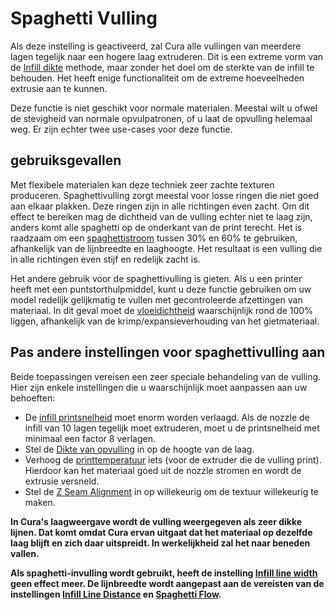 Spaghetti Vulling
====
Als deze instelling is geactiveerd, zal Cura alle vullingen van meerdere lagen tegelijk naar een hogere laag extruderen. Dit is een extreme vorm van de [Infill dikte](../infill/infill_sparse_thickness.md) methode, maar zonder het doel om de sterkte van de infill te behouden. Het heeft enige functionaliteit om de extreme hoeveelheden extrusie aan te kunnen.

Deze functie is niet geschikt voor normale materialen. Meestal wilt u ofwel de stevigheid van normale opvulpatronen, of u laat de opvulling helemaal weg. Er zijn echter twee use-cases voor deze functie.

gebruiksgevallen
----
Met flexibele materialen kan deze techniek zeer zachte texturen produceren. Spaghettivulling zorgt meestal voor losse ringen die niet goed aan elkaar plakken. Deze ringen zijn in alle richtingen even zacht. Om dit effect te bereiken mag de dichtheid van de vulling echter niet te laag zijn, anders komt alle spaghetti op de onderkant van de print terecht. Het is raadzaam om een ​​[spaghettistroom](spaghetti_flow.md) tussen 30% en 60% te gebruiken, afhankelijk van de lijnbreedte en laaghoogte. Het resultaat is een vulling die in alle richtingen even stijf en redelijk zacht is.

Het andere gebruik voor de spaghettivulling is gieten. Als u een printer heeft met een puntstorthulpmiddel, kunt u deze functie gebruiken om uw model redelijk gelijkmatig te vullen met gecontroleerde afzettingen van materiaal. In dit geval moet de [vloeidichtheid](spaghetti_flow.md) waarschijnlijk rond de 100% liggen, afhankelijk van de krimp/expansieverhouding van het gietmateriaal.

Pas andere instellingen voor spaghettivulling aan
----
Beide toepassingen vereisen een zeer speciale behandeling van de vulling. Hier zijn enkele instellingen die u waarschijnlijk moet aanpassen aan uw behoeften:
* De [infill printsnelheid](../speed/speed_infill.md) moet enorm worden verlaagd. Als de nozzle de infill van 10 lagen tegelijk moet extruderen, moet u de printsnelheid met minimaal een factor 8 verlagen.
* Stel de [Dikte van opvulling](../infill/infill_sparse_thickness.md) in op de hoogte van de laag.
* Verhoog de [printtemperatuur](../material/material_print_temperature.md) iets (voor de extruder die de vulling print). Hierdoor kan het materiaal goed uit de nozzle stromen en wordt de extrusie versneld.
* Stel de [Z Seam Alignment](../shell/z_seam_type.md) in op willekeurig om de textuur willekeurig te maken.

**In Cura's laagweergave wordt de vulling weergegeven als zeer dikke lijnen. Dat komt omdat Cura ervan uitgaat dat het materiaal op dezelfde laag blijft en zich daar uitspreidt. In werkelijkheid zal het naar beneden vallen.**

**Als spaghetti-invulling wordt gebruikt, heeft de instelling [Infill line width](../resolution/infill_line_width.md) geen effect meer. De lijnbreedte wordt aangepast aan de vereisten van de instellingen [Infill Line Distance](../infill/infill_line_distance.md) en [Spaghetti Flow](spaghetti_flow.md).**